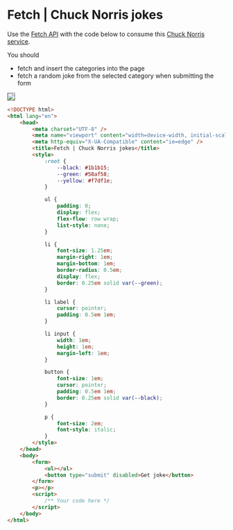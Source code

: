 # Fetch | Chuck Norris jokes

Use the [Fetch API](https://developer.mozilla.org/en-US/docs/Web/API/Fetch_API) with the code below to consume this [Chuck Norris service](https://api.chucknorris.io/). 

You should 
* fetch and insert the categories into the page
* fetch a random joke from the selected category when submitting the form

<img src="https://raw.githubusercontent.com/iampava/practice-exercises/master/javascript/fetch-chuck-norris/fetch-chuck-norris__example.gif" style="border: 1px solid grey;">


```html
<!DOCTYPE html>
<html lang="en">
    <head>
        <meta charset="UTF-8" />
        <meta name="viewport" content="width=device-width, initial-scale=1.0" />
        <meta http-equiv="X-UA-Compatible" content="ie=edge" />
        <title>Fetch | Chuck Norris jokes</title>
        <style>
            :root {
                --black: #1b1b15;
                --green: #58af58;
                --yellow: #f7df1e;
            }

            ul {
                padding: 0;
                display: flex;
                flex-flow: row wrap;
                list-style: none;
            }

            li {
                font-size: 1.25em;
                margin-right: 1em;
                margin-bottom: 1em;
                border-radius: 0.5em;
                display: flex;
                border: 0.25em solid var(--green);
            }

            li label {
                cursor: pointer;
                padding: 0.5em 1em;
            }

            li input {
                width: 1em;
                height: 1em;
                margin-left: 1em;
            }

            button {
                font-size: 1em;
                cursor: pointer;
                padding: 0.5em 1em;
                border: 0.25em solid var(--black);
            }

            p {
                font-size: 2em;
                font-style: italic;
            }
        </style>
    </head>
    <body>
        <form>
            <ul></ul>
            <button type="submit" disabled>Get joke</button>
        </form>
        <p></p>
        <script>
            /** Your code here */
        </script>
    </body>
</html>

```